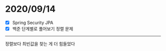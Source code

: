 # 2020/09/14
- [x] Spring Security JPA
- [x] 백준 단계별로 풀어보기 정렬 문제
-----------------------------------------------
정렬보다 최빈값을 찾는 게 더 힘들었다<br/>



